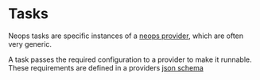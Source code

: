 # Tasks

Neops tasks are specific instances of a [neops provider](https://link), which are often very generic. 

A task passes the required configuration to a provider to make it runnable. These requirements are defined in a providers [json schema](https://link) 